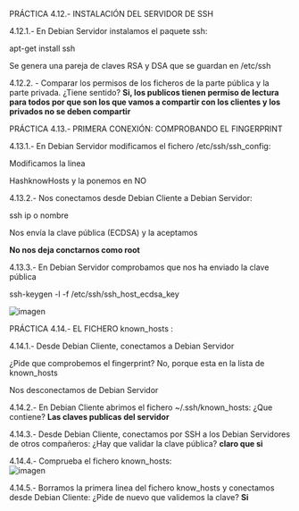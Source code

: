 PRÁCTICA 4.12.- INSTALACIÓN DEL SERVIDOR DE SSH

4.12.1.- En Debian Servidor instalamos el paquete ssh:

apt-get install ssh

Se genera una pareja de claves RSA y DSA que se guardan en /etc/ssh


4.12.2. - Comparar los permisos de los ficheros de la parte pública y la parte privada. ¿Tiene sentido?
**Si, los publicos tienen permiso de lectura para todos por que son los que vamos a compartir con los clientes y los privados no se deben compartir**

PRÁCTICA 4.13.- PRIMERA CONEXIÓN: COMPROBANDO EL FINGERPRINT

4.13.1.- En Debian Servidor modificamos el fichero /etc/ssh/ssh_config:

Modificamos la linea

HashknowHosts y la ponemos en NO


4.13.2.- Nos conectamos desde Debian Cliente a Debian Servidor:

ssh ip o nombre	

Nos envía la clave pública (ECDSA) y la aceptamos

**No nos deja conctarnos como root**

4.13.3.- En Debian Servidor comprobamos que nos ha enviado la clave pública

ssh-keygen -l -f /etc/ssh/ssh_host_ecdsa_key

![imagen](https://github.com/user-attachments/assets/92c3d55e-df0c-43cb-b54f-7389fece9056)



PRÁCTICA 4.14.- EL FICHERO known_hosts :

4.14.1.- Desde Debian Cliente, conectamos a Debian Servidor

¿Pide que comprobemos el fingerprint?
No, porque esta en la lista de known_hosts

Nos desconectamos de Debian Servidor


4.14.2.- En Debian Cliente abrimos el fichero ~/.ssh/known_hosts:
¿Que contiene?
**Las claves publicas del servidor**

4.14.3.- Desde Debian Cliente, conectamos por SSH a los Debian Servidores de otros compañeros:
¿Hay que validar la clave pública?
**claro que si**

4.14.4.- Comprueba el fichero known_hosts:  
![imagen](https://github.com/user-attachments/assets/c1832d38-2e53-43bc-9e52-34ff2c60f70d)


4.14.5.- Borramos la primera linea del fichero know_hosts y conectamos desde Debian Cliente:
¿Pide de nuevo que validemos la clave?
**Si**





